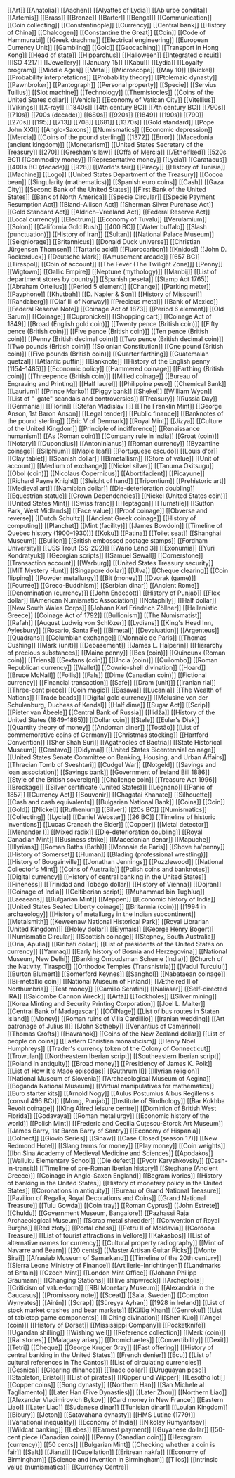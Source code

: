 [[Art]]
[[Anatolia]]
[[Aachen]]
[[Alyattes of Lydia]]
[[Ab urbe condita]]
[[Artemis]]
[[Brass]]
[[Bronze]]
[[Barter]]
[[Bengal]]
[[Communication]]
[[Coin collecting]]
[[Constantinople]]
[[Currency]]
[[Central bank]]
[[History of China]]
[[Chalcogen]]
[[Constantine the Great]]
[[Coin]]
[[Code of Hammurabi]]
[[Greek drachma]]
[[Electrical engineering]]
[[European Currency Unit]]
[[Gambling]]
[[Gold]]
[[Geocaching]]
[[Transport in Hong Kong]]
[[Head of state]]
[[Hipparchus]]
[[Halloween]]
[[Integrated circuit]]
[[ISO 4217]]
[[Jewellery]]
[[January 15]]
[[Kabul]]
[[Lydia]]
[[Loyalty program]]
[[Middle Ages]]
[[Metal]]
[[Microscope]]
[[May 10]]
[[Nickel]]
[[Probability interpretations]]
[[Probability theory]]
[[Ptolemaic dynasty]]
[[Pawnbroker]]
[[Pantograph]]
[[Personal property]]
[[Specie]]
[[Servius Tullius]]
[[Slot machine]]
[[Technology]]
[[Themistocles]]
[[Coins of the United States dollar]]
[[Vehicle]]
[[Economy of Vatican City]]
[[Vitellius]]
[[Vikings]]
[[X-ray]]
[[1840s]]
[[4th century BC]]
[[7th century BC]]
[[790s]]
[[710s]]
[[700s (decade)]]
[[680s]]
[[920s]]
[[1849]]
[[190s]]
[[790]]
[[270s]]
[[195]]
[[713]]
[[708]]
[[681]]
[[1370s]]
[[Gold standard]]
[[Pope John XXII]]
[[Anglo-Saxons]]
[[Numismatics]]
[[Economic depression]]
[[Mercia]]
[[Coins of the pound sterling]]
[[1372]]
[[Error]]
[[Macedonia (ancient kingdom)]]
[[Monetarism]]
[[United States Secretary of the Treasury]]
[[270]]
[[Gresham's law]]
[[Offa of Mercia]]
[[Æthelflæd]]
[[520s BC]]
[[Commodity money]]
[[Representative money]]
[[Lycia]]
[[Caratacus]]
[[400s BC (decade)]]
[[928]]
[[World's fair]]
[[Piracy]]
[[History of Tunisia]]
[[Machine]]
[[Logo]]
[[United States Department of the Treasury]]
[[Cocoa bean]]
[[Singularity (mathematics)]]
[[Spanish euro coins]]
[[Cash]]
[[Gaza City]]
[[Second Bank of the United States]]
[[First Bank of the United States]]
[[Bank of North America]]
[[Specie Circular]]
[[Specie Payment Resumption Act]]
[[Bland–Allison Act]]
[[Sherman Silver Purchase Act]]
[[Gold Standard Act]]
[[Aldrich–Vreeland Act]]
[[Federal Reserve Act]]
[[Local currency]]
[[Electrum]]
[[Economy of Tuvalu]]
[[Verulamium]]
[[Solon]]
[[California Gold Rush]]
[[400 BC]]
[[Water buffalo]]
[[Slash (punctuation)]]
[[History of Iran]]
[[Sultan]]
[[National Palace Museum]]
[[Seigniorage]]
[[Britannicus]]
[[Donald Duck universe]]
[[Christian Jürgensen Thomsen]]
[[Tartaric acid]]
[[Fluorocarbon]]
[[Knidos]]
[[John D. Rockerduck]]
[[Deutsche Mark]]
[[Amusement arcade]]
[[657 BC]]
[[Tiraspol]]
[[Coin of account]]
[[The Fever (The Twilight Zone)]]
[[Penny]]
[[Wigtown]]
[[Gallic Empire]]
[[Neptune (mythology)]]
[[Manbij]]
[[List of department stores by country]]
[[Spanish peseta]]
[[Stamp Act 1765]]
[[Abraham Ortelius]]
[[Period 5 element]]
[[Change]]
[[Parking meter]]
[[Payphone]]
[[Khutbah]]
[[D. Napier & Son]]
[[History of Missouri]]
[[Randaberg]]
[[Olaf III of Norway]]
[[Precious metal]]
[[Bank of Mexico]]
[[Federal Reserve Note]]
[[Coinage Act of 1873]]
[[Period 6 element]]
[[Old Sarum]]
[[Coinage]]
[[Cupronickel]]
[[Shopping cart]]
[[Coinage Act of 1849]]
[[Broad (English gold coin)]]
[[Twenty pence (British coin)]]
[[Fifty pence (British coin)]]
[[Five pence (British coin)]]
[[Ten pence (British coin)]]
[[Penny (British decimal coin)]]
[[Two pence (British decimal coin)]]
[[Two pounds (British coin)]]
[[Solonian Constitution]]
[[One pound (British coin)]]
[[Five pounds (British coin)]]
[[Quarter farthing]]
[[Guatemalan quetzal]]
[[Atlantic puffin]]
[[Banknote]]
[[History of the English penny (1154–1485)]]
[[Economic policy]]
[[Hammered coinage]]
[[Farthing (British coin)]]
[[Threepence (British coin)]]
[[Milled coinage]]
[[Bureau of Engraving and Printing]]
[[Half laurel]]
[[Philippine peso]]
[[Chemical Bank]]
[[Laurium]]
[[Prince Marko]]
[[Piggy bank]]
[[Shekel]]
[[William Wyon]]
[[List of "-gate" scandals and controversies]]
[[Treasury]]
[[Russia Day]]
[[Germania]]
[[Florin]]
[[Stefan Vladislav II]]
[[The Franklin Mint]]
[[George Anson, 1st Baron Anson]]
[[Legal tender]]
[[Public finance]]
[[Banknotes of the pound sterling]]
[[Eric V of Denmark]]
[[Royal Mint]]
[[Jizya]]
[[Culture of the United Kingdom]]
[[Principle of indifference]]
[[Renaissance humanism]]
[[As (Roman coin)]]
[[Company rule in India]]
[[Groat (coin)]]
[[Notary]]
[[Dupondius]]
[[Antoninianus]]
[[Roman currency]]
[[Byzantine coinage]]
[[Silphium]]
[[Maple leaf]]
[[Portuguese escudo]]
[[Louis d'or]]
[[Clay tablet]]
[[Spanish dollar]]
[[Bimetallism]]
[[Store of value]]
[[Unit of account]]
[[Medium of exchange]]
[[Nickel silver]]
[[Tanuma Okitsugu]]
[[Obol (coin)]]
[[Nicolaus Copernicus]]
[[Abortifacient]]
[[Picayune]]
[[Richard Payne Knight]]
[[Sleight of hand]]
[[Tripontium]]
[[Prehistoric art]]
[[Medieval art]]
[[Namibian dollar]]
[[Die-deterioration doubling]]
[[Equestrian statue]]
[[Crown Dependencies]]
[[Nickel (United States coin)]]
[[United States Mint]]
[[Swiss franc]]
[[Heptagon]]
[[Turnstile]]
[[Sutton Park, West Midlands]]
[[Face value]]
[[Proof coinage]]
[[Obverse and reverse]]
[[Dutch Schultz]]
[[Ancient Greek coinage]]
[[History of computing]]
[[Planchet]]
[[Mint (facility)]]
[[James Bowdoin]]
[[Timeline of Quebec history (1900–1930)]]
[[Koku]]
[[Patina]]
[[Toilet seat]]
[[Shanghai Museum]]
[[Bullion]]
[[British embossed postage stamps]]
[[Fordham University]]
[[USS Trout (SS-202)]]
[[Wario Land 3]]
[[Exonumia]]
[[Yuri Kondratyuk]]
[[Georgian scripts]]
[[Samuel Sewall]]
[[Cornerstone]]
[[Transaction account]]
[[Warburg]]
[[United States Treasury security]]
[[MIT Mystery Hunt]]
[[Singapore dollar]]
[[Ulva]]
[[Cheque clearing]]
[[Coin flipping]]
[[Powder metallurgy]]
[[Bit (money)]]
[[Dvorak (game)]]
[[Fourrée]]
[[Greco-Buddhism]]
[[Serbian dinar]]
[[Ancient Rome]]
[[Denomination (currency)]]
[[John Endecott]]
[[History of Punjab]]
[[Flex dollar]]
[[American Numismatic Association]]
[[Notaphily]]
[[Half dollar]]
[[New South Wales Corps]]
[[Johann Karl Friedrich Zöllner]]
[[Hellenistic Greece]]
[[Coinage Act of 1792]]
[[Bullionism]]
[[The Numismatist]]
[[Rafah]]
[[August Ludwig von Schlözer]]
[[Lydians]]
[[King's Head Inn, Aylesbury]]
[[Rosario, Santa Fe]]
[[Bimetal]]
[[Devaluation]]
[[Argenteus]]
[[Quadrans]]
[[Columbian exchange]]
[[Monnaie de Paris]]
[[Thomas Cushing]]
[[Mark (unit)]]
[[Debasement]]
[[James L. Halperin]]
[[Hierarchy of precious substances]]
[[Maine penny]]
[[Bes (coin)]]
[[Quincunx (Roman coin)]]
[[Triens]]
[[Sextans (coin)]]
[[Uncia (coin)]]
[[Quilombo]]
[[Roman Republican currency]]
[[Wallet]]
[[Cowrie-shell divination]]
[[Hoard]]
[[Bruce McNall]]
[[Follis]]
[[Fals]]
[[Dime (Canadian coin)]]
[[Fictional currency]]
[[Financial transaction]]
[[Safe]]
[[Dram (unit)]]
[[Iranian rial]]
[[Three-cent piece]]
[[Coin magic]]
[[Basava]]
[[Lucania]]
[[The Wealth of Nations]]
[[Trade beads]]
[[Digital gold currency]]
[[Melusine von der Schulenburg, Duchess of Kendal]]
[[Half dime]]
[[Sugar Act]]
[[Scrip]]
[[Pieter van Abeele]]
[[Central Bank of Russia]]
[[Ilidža]]
[[History of the United States (1849–1865)]]
[[Dollar coin]]
[[Stele]]
[[Euler's Disk]]
[[Quantity theory of money]]
[[Andorran diner]]
[[Tostão]]
[[List of commemorative coins of Germany]]
[[Christmas stocking]]
[[Hartford Convention]]
[[Sher Shah Suri]]
[[Agathocles of Bactria]]
[[State Historical Museum]]
[[Centavo]]
[[Didyma]]
[[United States Bicentennial coinage]]
[[United States Senate Committee on Banking, Housing, and Urban Affairs]]
[[Thracian Tomb of Sveshtari]]
[[Cudgel War]]
[[Notgeld]]
[[Savings and loan association]]
[[Savings bank]]
[[Government of Ireland Bill 1886]]
[[Style of the British sovereign]]
[[Challenge coin]]
[[Treasure Act 1996]]
[[Brockage]]
[[Silver certificate (United States)]]
[[Legnano]]
[[Panic of 1857]]
[[Currency Act]]
[[Souvenir]]
[[Chagatai Khanate]]
[[Silhouette]]
[[Cash and cash equivalents]]
[[Bulgarian National Bank]]
[[Coins]]
[[Coin]]
[[Gold]]
[[Nickel]]
[[Ruthenium]]
[[Silver]]
[[20s BC]]
[[Numismatics]]
[[Collecting]]
[[Lycia]]
[[Daniel Webster]]
[[26 BC]]
[[Timeline of historic inventions]]
[[Lucas Cranach the Elder]]
[[Copper]]
[[Metal detector]]
[[Menander I]]
[[Mixed radix]]
[[Die-deterioration doubling]]
[[Royal Canadian Mint]]
[[Business strike]]
[[Macedonian denar]]
[[Mapuche]]
[[Illyrians]]
[[Roman Baths (Bath)]]
[[Monnaie de Paris]]
[[Shove ha'penny]]
[[History of Somerset]]
[[Human]]
[[Blading (professional wrestling)]]
[[History of Bougainville]]
[[Jonathan Jennings]]
[[Puzzlewood]]
[[National Collector's Mint]]
[[Coins of Australia]]
[[Polish coins and banknotes]]
[[Digital currency]]
[[History of central banking in the United States]]
[[Fineness]]
[[Trinidad and Tobago dollar]]
[[History of Vienna]]
[[Dojran]]
[[Coinage of India]]
[[Celtiberian script]]
[[Muhammad bin Tughluq]]
[[Laeaeans]]
[[Bulgarian Mint]]
[[Meppen]]
[[Economic history of India]]
[[United States Seated Liberty coinage]]
[[Britannia (coin)]]
[[1994 in archaeology]]
[[History of metallurgy in the Indian subcontinent]]
[[Metalsmith]]
[[Keweenaw National Historical Park]]
[[Royal Librarian (United Kingdom)]]
[[Holey dollar]]
[[Elymais]]
[[George Henry Bogert]]
[[Numismatic Circular]]
[[Scottish coinage]]
[[Stepney, South Australia]]
[[Oria, Apulia]]
[[Kiribati dollar]]
[[List of presidents of the United States on currency]]
[[Yarmaq]]
[[Early history of Bosnia and Herzegovina]]
[[National Museum, New Delhi]]
[[Banking Ombudsman Scheme (India)]]
[[Church of the Nativity, Tiraspol]]
[[Orthodox Temples (Transnistria)]]
[[Vadul Turcului]]
[[Burton Blumert]]
[[Somerford Keynes]]
[[Sanghol]]
[[Nabataean coinage]]
[[Bi-metallic coin]]
[[National Museum of Finland]]
[[Æthelred II of Northumbria]]
[[Test money]]
[[Camillo Serafini]]
[[Naliasar]]
[[Self-directed IRA]]
[[Salcombe Cannon Wreck]]
[[Artà]]
[[Tockholes]]
[[Silver mining]]
[[Korea Minting and Security Printing Corporation]]
[[Joel L. Malter]]
[[Central Bank of Madagascar]]
[[COINage]]
[[List of bus routes in Staten Island]]
[[Money]]
[[Roman ruins of Villa Cardillio]]
[[Iranian wedding]]
[[Art patronage of Julius II]]
[[John Sotheby]]
[[Venantius of Camerino]]
[[Thomas Crofts]]
[[Havránok]]
[[Coins of the New Zealand dollar]]
[[List of people on coins]]
[[Eastern Christian monasticism]]
[[Henry Noel Humphreys]]
[[Trader's currency token of the Colony of Connecticut]]
[[Trowulan]]
[[Northeastern Iberian script]]
[[Southeastern Iberian script]]
[[Poland in antiquity]]
[[Broad money]]
[[Presidency of James K. Polk]]
[[List of How It's Made episodes]]
[[Guthrum II]]
[[Illyrian religion]]
[[National Museum of Slovenia]]
[[Archaeological Museum of Aegina]]
[[Boganda National Museum]]
[[Virtual manipulatives for mathematics]]
[[Euro starter kits]]
[[Arnold Nogy]]
[[Aulus Postumius Albus Regillensis (consul 496 BC)]]
[[Mong, Punjab]]
[[Institute of Sindhology]]
[[Bar Kokhba Revolt coinage]]
[[King Alfred leisure centre]]
[[Dominion of British West Florida]]
[[Godavaya]]
[[Roman metallurgy]]
[[Economic history of the world]]
[[Polish Mint]]
[[Frederic and Cecilia Cuțescu-Storck Art Museum]]
[[James Barry, 1st Baron Barry of Santry]]
[[Economy of Hispania]]
[[Colnect]]
[[Giovio Series]]
[[Sinaw]]
[[Case Closed (season 17)]]
[[New Redmond Hotel]]
[[Slang terms for money]]
[[Play money]]
[[Coin weights]]
[[Ibn Sina Academy of Medieval Medicine and Sciences]]
[[Apodakos]]
[[Wailuku Elementary School]]
[[Die defect]]
[[Pyotr Karyshkovsky]]
[[Cash-in-transit]]
[[Timeline of pre-Roman Iberian history]]
[[Stephane (Ancient Greece)]]
[[Coinage in Anglo-Saxon England]]
[[Begram ivories]]
[[History of banking in the United States]]
[[History of monetary policy in the United States]]
[[Coronations in antiquity]]
[[Bureau of Grand National Treasure]]
[[Pavilion of Regalia, Royal Decorations and Coins]]
[[Grand National Treasure]]
[[Tulu Gowda]]
[[Coin tray]]
[[Roman Cyprus]]
[[John Estrete]]
[[Chuldu]]
[[Government Museum, Bangalore]]
[[Pazhassi Raja Archaeological Museum]]
[[Scrap metal shredder]]
[[Convention of Royal Burghs]]
[[Red złoty]]
[[Portal chess]]
[[Petru II of Moldavia]]
[[Cordoba Treasure]]
[[List of tourist attractions in Vellore]]
[[Kakasbos]]
[[List of alternative names for currency]]
[[Cultural property radiography]]
[[Mint of Navarre and Béarn]]
[[20 cents]]
[[Master Artisan Guitar Picks]]
[[Monte Sirai]]
[[Afrasiab Museum of Samarkand]]
[[Timeline of the 20th century]]
[[Sierra Leone Ministry of Finance]]
[[Artillerie-Inrichtingen]]
[[Landmarks of Britain]]
[[Czech Mint]]
[[London Mint Office]]
[[Johann Philipp Graumann]]
[[Changing Stations]]
[[Hive shipwreck]]
[[Archeptolis]]
[[Criticism of value-form]]
[[RBI Monetary Museum]]
[[Alexandria in the Caucasus]]
[[Promissory note]]
[[Sceat]]
[[Sala, Sweden]]
[[Compton Wynyates]]
[[Airén]]
[[Scrap]]
[[Süreyya Ayhan]]
[[1928 in Ireland]]
[[List of stock market crashes and bear markets]]
[[Külüg Khan]]
[[Genroku]]
[[List of tabletop game components]]
[[I Ching divination]]
[[Shen Kuo]]
[[Angel (coin)]]
[[History of Dorset]]
[[Mississippi Company]]
[[Pocketknife]]
[[Ugandan shilling]]
[[Wishing well]]
[[Reference collection]]
[[Merk (coin)]]
[[Rai stones]]
[[Malagasy ariary]]
[[Dromichaetes]]
[[Convertibility]]
[[Dexit]]
[[Tetri]]
[[Cheque]]
[[George Kruger Gray]]
[[Fast offering]]
[[History of central banking in the United States]]
[[French denier]]
[[Écu]]
[[List of cultural references in The Cantos]]
[[List of circulating currencies]]
[[Česnica]]
[[Clearing (finance)]]
[[Trade dollar]]
[[Uruguayan peso]]
[[Stapleton, Bristol]]
[[List of pirates]]
[[Kipper und Wipper]]
[[Lesotho loti]]
[[Copper coins]]
[[Song dynasty]]
[[Northern Han]]
[[San Michele al Tagliamento]]
[[Later Han (Five Dynasties)]]
[[Later Zhou]]
[[Northern Liao]]
[[Alexander Vladimirovich Bykov]]
[[Card money in New France]]
[[Eastern Liao]]
[[Later Liao]]
[[Sudanese dinar]]
[[Tunisian dinar]]
[[Loulan Kingdom]]
[[Bibury]]
[[Jeton]]
[[Satavahana dynasty]]
[[HMS Lutine (1779)]]
[[Variational inequality]]
[[Economy of India]]
[[Nikolay Rumyantsev]]
[[Wildcat banking]]
[[Lebes]]
[[Earnest payment]]
[[Guyanese dollar]]
[[50-cent piece (Canadian coin)]]
[[Penny (Canadian coin)]]
[[Hexagram (currency)]]
[[50 cents]]
[[Bulgarian Mint]]
[[Checking whether a coin is fair]]
[[Salt]]
[[Jianzi]]
[[Cupellation]]
[[Eritrean nakfa]]
[[Economy of Birmingham]]
[[Science and invention in Birmingham]]
[[Tilos]]
[[Intrinsic value (numismatics)]]
[[Currency Centre]]

